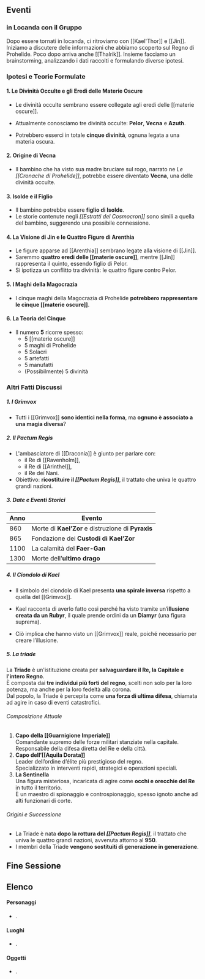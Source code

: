 
## Eventi

### in Locanda con il Gruppo

Dopo essere tornati in locanda, ci ritroviamo con [[Kael'Thor]] e [[Jin]]. Iniziamo a discutere delle informazioni che abbiamo scoperto sul Regno di Prohelide. Poco dopo arriva anche [[Thalrik]]. Insieme facciamo un brainstorming, analizzando i dati raccolti e formulando diverse ipotesi.

### Ipotesi e Teorie Formulate

#### 1. Le Divinità Occulte e gli Eredi delle Materie Oscure

- Le divinità occulte sembrano essere collegate agli eredi delle [[materie oscure]].
    
- Attualmente conosciamo tre divinità occulte: **Pelor**, **Vecna** e **Azuth**.
    
- Potrebbero esserci in totale **cinque divinità**, ognuna legata a una materia oscura.


#### 2. Origine di Vecna

- Il bambino che ha visto sua madre bruciare sul rogo, narrato ne _Le [[Cronache di Prohelide]]_, potrebbe essere diventato **Vecna**, una delle divinità occulte.


#### 3. Isolde e il Figlio

- Il bambino potrebbe essere **figlio di Isolde**.
- Le storie contenute negli _[[Estratti del Cosmocron]]_ sono simili a quella del bambino, suggerendo una possibile connessione.


#### 4. La Visione di Jin e le Quattro Figure di Arenthia

- Le figure apparse ad [[Arenthia]] sembrano legate alla visione di [[Jin]].
- Saremmo **quattro eredi delle [[materie oscure]]**, mentre [[Jin]] rappresenta il quinto, essendo figlio di Pelor.
- Si ipotizza un conflitto tra divinità: le quattro figure contro Pelor.


#### 5. I Maghi della Magocrazia

- I cinque maghi della Magocrazia di Prohelide **potrebbero rappresentare le cinque [[materie oscure]]**.


#### 6. La Teoria del Cinque

- Il numero **5** ricorre spesso:
    - 5 [[materie oscure]]
    - 5 maghi di Prohelide
    - 5 Solacri
    - 5 artefatti
    - 5 manufatti
    - (Possibilmente) 5 divinità



### Altri Fatti Discussi

##### 1. I Grimvox

- Tutti i [[Grimvox]] **sono identici nella forma**, ma **ognuno è associato a una magia diversa**?


##### 2. Il Pactum Regis

- L'ambasciatore di [[Draconia]] è giunto per parlare con:
    - il Re di [[Ravenholm]],
    - il Re di [[Arinthel]],
    - il Re dei Nani.
- Obiettivo: **ricostituire il _[[Pactum Regis]]_**, il trattato che univa le quattro grandi nazioni.


##### 3. Date e Eventi Storici

| Anno | Evento                                             |
| ---- | -------------------------------------------------- |
| 860  | Morte di **Kael’Zor** e distruzione di **Pyraxis** |
| 865  | Fondazione dei **Custodi di Kael’Zor**             |
| 1100 | La calamità del **Faer-Gan**                       |
| 1300 | Morte dell’**ultimo drago**                        |


##### 4. Il Ciondolo di Kael

- Il simbolo del ciondolo di Kael presenta **una spirale inversa** rispetto a quella del [[Grimvox]].
    
- Kael racconta di averlo fatto cosi perché ha visto tramite un’**illusione creata da un Rubyr**, il quale prende ordini da un **Diamyr** (una figura suprema).
    
- Ciò implica che hanno visto un [[Grimvox]] reale, poiché necessario per creare l’illusione.


##### 5. La triade

La **Triade** è un'istituzione creata per **salvaguardare il Re, la Capitale e l'intero Regno**.  
È composta dai **tre individui più forti del regno**, scelti non solo per la loro potenza, ma anche per la loro fedeltà alla corona.  
Dal popolo, la Triade è percepita come **una forza di ultima difesa**, chiamata ad agire in caso di eventi catastrofici.

###### Composizione Attuale
1. **Capo della [[Guarnigione Imperiale]]**  
    Comandante supremo delle forze militari stanziate nella capitale.  
    Responsabile della difesa diretta del Re e della città.
2. **Capo dell’[[Aquila Dorata]]**  
    Leader dell’ordine d’élite più prestigioso del regno.  
    Specializzato in interventi rapidi, strategici e operazioni speciali.
3. **La Sentinella**  
    Una figura misteriosa, incaricata di agire come **occhi e orecchie del Re** in tutto il territorio.  
    È un maestro di spionaggio e controspionaggio, spesso ignoto anche ad alti funzionari di corte.

###### Origini e Successione
- La Triade è nata **dopo la rottura del _[[Pactum Regis]]_**, il trattato che univa le quattro grandi nazioni, avvenuta attorno al **950**.
- I membri della Triade **vengono sostituiti di generazione in generazione**.


## Fine Sessione


## Elenco

#### Personaggi
- .

#### Luoghi
- .

#### Oggetti
- .

